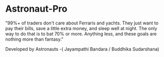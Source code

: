 # Astronaut-Pro
 "99%+ of traders don't care about Ferraris and yachts. They just want to pay their bills, save a little extra money, and sleep well at night. The only way to do that is to bat 70% or more. Anything less, and these goals are nothing more than fantasy."

Developed by Astronauts 
-( Jayampathi Bandara / Buddhika Sudarshana)
